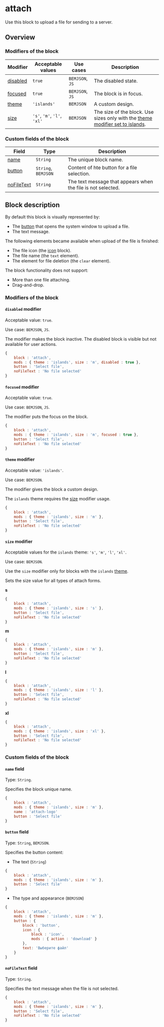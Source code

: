 # attach

Use this block to upload a file for sending to a server.

## Overview

### Modifiers of the block

| Modifier | Acceptable values | Use cases | Description |
| ----------- | ------------------- | -------------------- | -------- |
| <a href="#disabled">disabled</a> | <code>true</code> | <code>BEMJSON</code>, <code>JS</code> | The disabled state. |
| <a href="#focused">focused</a> | <code>true</code> | <code>BEMJSON</code>, <code>JS</code> | The block is in focus. |
| <a href="#themes">theme</a> | <code>'islands'</code> | <code>BEMJSON</code> | A custom design. |
| <a href="#size">size</a> | <code>'s'</code>, <code>'m'</code>, <code>'l'</code>, <code>'xl'</code> | <code>BEMJSON</code> | The size of the block. Use sizes only with the <a href="#themes">theme modifier set to islands</a>. |

### Custom fields of the block

| Field | Type | Description |
| ---- | --- | -------- |
| <a href="#name">name</a> | <code>String</code> | The unique block name. |
| <a href="#button">button</a> | <code>String</code>, <code>BEMJSON</code> | Content of hte button for a file selection. |
| <a href="#nofiletext">noFileText</a> | <code>String</code> | The text message that appears when the file is not selected. |

## Block description

By default this block is visually represented by:

* The [button](../button/button.en.md) that opens the system window to upload a file.
* The text message.

The following elements became available when upload of the file is finished:

* The file icon (the [icon](../icon/icon.en.md) block).
* The file name (the `text` element).
* The element for file deletion (the `clear` element).

The block functionality does not support:

* More than one file attaching.
* Drag-and-drop.

### Modifiers of the block

<a name="disabled"></a>

#### `disabled` modifier

Acceptable value: `true`.

Use case: `BEMJSON`, `JS`.

The modifier makes the block inactive. The disabled block is visible but not available for user actions.

```js
{
    block : 'attach',
    mods : { theme : 'islands', size : 'm', disabled : true },
    button : 'Select file',
    noFileText : 'No file selected'
}
```

<a name="focused"></a>

#### `focused` modifier

Acceptable value: `true`.

Use case: `BEMJSON`, `JS`.

The modifier puts the focus on the block.

```javascript
{
    block : 'attach',
    mods : { theme : 'islands', size : 'm', focused : true },
    button : 'Select file',
    noFileText : 'No file selected'
}
```

<a name="themes"></a>

#### `theme` modifier

Acceptable value: `'islands'`.

Use case: `BEMJSON`.

The modifier gives the block a custom design.

The `islands` theme requires the <a href="#buttonsize">size</a> modifier usage.

```js
{
    block : 'attach',
    mods : { theme : 'islands', size : 'm' },
    button : 'Select file',
    noFileText : 'No file selected'
}
```

<a name="size"></a>

#### `size` modifier

Acceptable values for the `islands` theme: `'s'`, `'m'`, `'l'`, `'xl'`.

Use case: `BEMJSON`.

Use the `size` modifier only for blocks with the `islands` <a href="#buttonthemes">theme</a>.

Sets the size value for all types of attach forms.

**s**

```js
{
    block : 'attach',
    mods : { theme : 'islands', size : 's' },
    button : 'Select file',
    noFileText : 'No file selected'
}
```

**m**

```js
{
    block : 'attach',
    mods : { theme : 'islands', size : 'm' },
    button : 'Select file',
    noFileText : 'No file selected'
}
```

**l**

```js
{
    block : 'attach',
    mods : { theme : 'islands', size : 'l' },
    button : 'Select file',
    noFileText : 'No file selected'
}
```

**xl**

```js
{
    block : 'attach',
    mods : { theme : 'islands', size : 'xl' },
    button : 'Select file',
    noFileText : 'No file selected'
}
```

### Custom fields of the block

<a name="name"></a>

#### `name` field

Type: `String`.

Specifies the block unique name.

```js
{
    block : 'attach',
    mods : { theme : 'islands', size : 'm' },
    name : 'attach-logo'
    button : 'Select file'
}
```

<a name="button"></a>

#### `button` field

Type: `String`, `BEMJSON`.

Specifies the button content:

* The text (`String`)

```js
{
    block : 'attach',
    mods : { theme : 'islands', size : 'm' },
    button : 'Select file'
}
```

* The type and appearance (`BEMJSON`)

```js
{
    block : 'attach',
    mods : { theme : 'islands', size : 'm' },
    button : {
        block : 'button',
        icon : {
            block : 'icon',
            mods : { action : 'download' }
        },
        text: 'Выберите файл'
    }
}
```

<a name="nofiletext"></a>

#### `noFileText` field

Type: `String`.

Specifies the text message when the file is not selected.

```js
{
    block : 'attach',
    mods : { theme : 'islands', size : 'm' },
    button : 'Select file',
    noFileText : 'No file selected'
}
```
